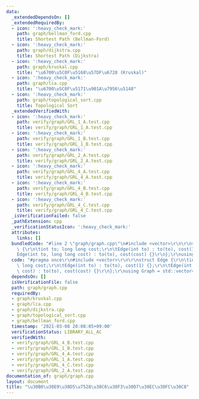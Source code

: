 ```yaml
---
data:
  _extendedDependsOn: []
  _extendedRequiredBy:
  - icon: ':heavy_check_mark:'
    path: graph/bellman_ford.cpp
    title: Shortest Path (Bellman-Ford)
  - icon: ':heavy_check_mark:'
    path: graph/dijkstra.cpp
    title: Shortest Path (Dijkstra)
  - icon: ':heavy_check_mark:'
    path: graph/kruskal.cpp
    title: "\u6700\u5C0F\u5168\u57DF\u6728 (Kruskal)"
  - icon: ':heavy_check_mark:'
    path: graph/lca.cpp
    title: "\u6700\u5C0F\u5171\u901A\u7956\u5148"
  - icon: ':heavy_check_mark:'
    path: graph/topological_sort.cpp
    title: Topological Sort
  _extendedVerifiedWith:
  - icon: ':heavy_check_mark:'
    path: verify/graph/GRL_1_A.test.cpp
    title: verify/graph/GRL_1_A.test.cpp
  - icon: ':heavy_check_mark:'
    path: verify/graph/GRL_1_B.test.cpp
    title: verify/graph/GRL_1_B.test.cpp
  - icon: ':heavy_check_mark:'
    path: verify/graph/GRL_2_A.test.cpp
    title: verify/graph/GRL_2_A.test.cpp
  - icon: ':heavy_check_mark:'
    path: verify/graph/GRL_4_A.test.cpp
    title: verify/graph/GRL_4_A.test.cpp
  - icon: ':heavy_check_mark:'
    path: verify/graph/GRL_4_B.test.cpp
    title: verify/graph/GRL_4_B.test.cpp
  - icon: ':heavy_check_mark:'
    path: verify/graph/GRL_4_C.test.cpp
    title: verify/graph/GRL_4_C.test.cpp
  _isVerificationFailed: false
  _pathExtension: cpp
  _verificationStatusIcon: ':heavy_check_mark:'
  attributes:
    links: []
  bundledCode: "#line 2 \"graph/graph.cpp\"\n#include <vector>\r\n\r\nstruct Edge\
    \ {\r\n\tint to; long long cost;\r\n\tEdge(int to) : to(to), cost(1) {};\r\n\t\
    Edge(int to, long long cost) : to(to), cost(cost) {}\r\n};\r\nusing Graph = std::vector<std::vector<Edge>>;\n"
  code: "#pragma once\r\n#include <vector>\r\n\r\nstruct Edge {\r\n\tint to; long\
    \ long cost;\r\n\tEdge(int to) : to(to), cost(1) {};\r\n\tEdge(int to, long long\
    \ cost) : to(to), cost(cost) {}\r\n};\r\nusing Graph = std::vector<std::vector<Edge>>;"
  dependsOn: []
  isVerificationFile: false
  path: graph/graph.cpp
  requiredBy:
  - graph/kruskal.cpp
  - graph/lca.cpp
  - graph/dijkstra.cpp
  - graph/topological_sort.cpp
  - graph/bellman_ford.cpp
  timestamp: '2021-03-08 20:08:05+09:00'
  verificationStatus: LIBRARY_ALL_AC
  verifiedWith:
  - verify/graph/GRL_4_B.test.cpp
  - verify/graph/GRL_1_B.test.cpp
  - verify/graph/GRL_4_A.test.cpp
  - verify/graph/GRL_1_A.test.cpp
  - verify/graph/GRL_4_C.test.cpp
  - verify/graph/GRL_2_A.test.cpp
documentation_of: graph/graph.cpp
layout: document
title: "\u30B0\u30E9\u30D5\u7528\u30C6\u30F3\u30D7\u30EC\u30FC\u30C8"
---
```

